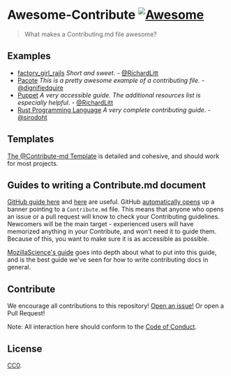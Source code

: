 # Awesome-Contribute [![Awesome](https://cdn.rawgit.com/sindresorhus/awesome/d7305f38d29fed78fa85652e3a63e154dd8e8829/media/badge.svg)](https://github.com/sindresorhus/awesome)

> What makes a Contributing.md file awesome?

## Examples

- [factory_girl_rails](https://github.com/thoughtbot/factory_girl_rails/blob/master/CONTRIBUTING.md) _Short and sweet_. - [@RichardLitt](https://github.com/RichardLitt)
- [Pacote](https://github.com/zkat/pacote/blob/latest/CONTRIBUTING.md) _This is a pretty awesome example of a contributing file._ - [@dignifiedquire](https://github.com/dignifiedquire)
- [Puppet](https://github.com/puppetlabs/puppet/blob/master/CONTRIBUTING.md) _A very accessible guide. The additional resources list is especially helpful_. - [@RichardLitt](https://github.com/RichardLitt)
- [Rust Programming Language](https://github.com/rust-lang/rust/blob/master/CONTRIBUTING.md) _A very complete contributing guide._ - [@sirodoht](https://github.com/sirodoht)

## Templates

[The @Contribute-md Template](https://github.com/contribute-md/contribute-md-template) is detailed and cohesive, and should work for most projects.

## Guides to writing a Contribute.md document

[GitHub guide here](https://help.github.com/articles/setting-guidelines-for-repository-contributors/) and [here](https://github.com/blog/1184-contributing-guidelines) are useful. GitHub [automatically opens](https://github.com/blog/1184-contributing-guidelines) up a banner pointing to a `Contribute.md` file. This means that anyone who opens an issue or a pull request will know to check your Contributing guidelines. Newcomers will be the main target - experienced users will have memorized anything in your Contribute, and won't need it to guide them. Because of this, you want to make sure it is as accessible as possible.

[MozillaScience's guide](https://mozillascience.github.io/working-open-workshop/contributing/) goes into depth about what to put into this guide, and is the best guide we've seen for how to write contributing docs in general.

## Contribute

We encourage all contributions to this repository! [Open an issue!](https://github.com/RichardLitt/awesome-contribute) Or open a Pull Request!

Note: All interaction here should conform to the [Code of Conduct](CODE_OF_CONDUCT.md).

## License

[CC0](LICENSE).
